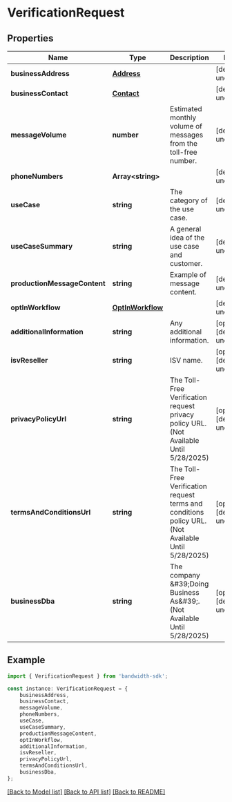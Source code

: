 # VerificationRequest


## Properties

Name | Type | Description | Notes
------------ | ------------- | ------------- | -------------
**businessAddress** | [**Address**](Address.md) |  | [default to undefined]
**businessContact** | [**Contact**](Contact.md) |  | [default to undefined]
**messageVolume** | **number** | Estimated monthly volume of messages from the toll-free number. | [default to undefined]
**phoneNumbers** | **Array&lt;string&gt;** |  | [default to undefined]
**useCase** | **string** | The category of the use case. | [default to undefined]
**useCaseSummary** | **string** | A general idea of the use case and customer. | [default to undefined]
**productionMessageContent** | **string** | Example of message content. | [default to undefined]
**optInWorkflow** | [**OptInWorkflow**](OptInWorkflow.md) |  | [default to undefined]
**additionalInformation** | **string** | Any additional information. | [optional] [default to undefined]
**isvReseller** | **string** | ISV name. | [optional] [default to undefined]
**privacyPolicyUrl** | **string** | The Toll-Free Verification request privacy policy URL. (Not Available Until 5/28/2025) | [optional] [default to undefined]
**termsAndConditionsUrl** | **string** | The Toll-Free Verification request terms and conditions policy URL. (Not Available Until 5/28/2025) | [optional] [default to undefined]
**businessDba** | **string** | The company \&#39;Doing Business As\&#39;. (Not Available Until 5/28/2025) | [optional] [default to undefined]

## Example

```typescript
import { VerificationRequest } from 'bandwidth-sdk';

const instance: VerificationRequest = {
    businessAddress,
    businessContact,
    messageVolume,
    phoneNumbers,
    useCase,
    useCaseSummary,
    productionMessageContent,
    optInWorkflow,
    additionalInformation,
    isvReseller,
    privacyPolicyUrl,
    termsAndConditionsUrl,
    businessDba,
};
```

[[Back to Model list]](../README.md#documentation-for-models) [[Back to API list]](../README.md#documentation-for-api-endpoints) [[Back to README]](../README.md)

